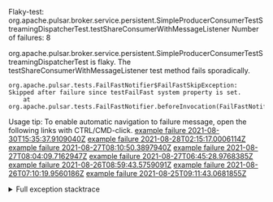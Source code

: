         
Flaky-test: org.apache.pulsar.broker.service.persistent.SimpleProducerConsumerTestStreamingDispatcherTest.testShareConsumerWithMessageListener
Number of failures: 8

org.apache.pulsar.broker.service.persistent.SimpleProducerConsumerTestStreamingDispatcherTest is flaky. The testShareConsumerWithMessageListener test method fails sporadically.

```
org.apache.pulsar.tests.FailFastNotifier$FailFastSkipException: Skipped after failure since testFailFast system property is set.
	at org.apache.pulsar.tests.FailFastNotifier.beforeInvocation(FailFastNotifier.java:88)

```

Usage tip: To enable automatic navigation to failure message, open the following links with CTRL/CMD-click.
[example failure 2021-08-30T15:35:37.9109040Z](https://github.com/apache/pulsar/runs/3463119398?check_suite_focus=true#step:9:2631)
[example failure 2021-08-28T02:15:17.0006114Z](https://github.com/apache/pulsar/runs/3448473880?check_suite_focus=true#step:9:1628)
[example failure 2021-08-27T08:10:50.3897940Z](https://github.com/apache/pulsar/runs/3440980370?check_suite_focus=true#step:9:1699)
[example failure 2021-08-27T08:04:09.7162947Z](https://github.com/apache/pulsar/runs/3440855241?check_suite_focus=true#step:9:1624)
[example failure 2021-08-27T06:45:28.9768385Z](https://github.com/apache/pulsar/runs/3440411158?check_suite_focus=true#step:9:1625)
[example failure 2021-08-26T08:59:43.5759091Z](https://github.com/apache/pulsar/runs/3430539961?check_suite_focus=true#step:9:2334)
[example failure 2021-08-26T07:10:19.9560186Z](https://github.com/apache/pulsar/runs/3429892136?check_suite_focus=true#step:9:1686)
[example failure 2021-08-25T09:11:43.0681855Z](https://github.com/apache/pulsar/runs/3420085427?check_suite_focus=true#step:10:1626)


<details>
<summary>Full exception stacktrace</summary>
<code><pre>
org.apache.pulsar.tests.FailFastNotifier$FailFastSkipException: Skipped after failure since testFailFast system property is set.
	at org.apache.pulsar.tests.FailFastNotifier.beforeInvocation(FailFastNotifier.java:88)

</pre></code>
</details>

